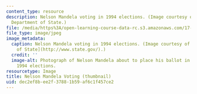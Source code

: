```yaml
---
content_type: resource
description: Nelson Mandela voting in 1994 elections. (Image courtesy of the U.S.
  Department of State.)
file: /media/https%3A/open-learning-course-data-rc.s3.amazonaws.com/17-53-democratization-in-asia-africa-and-latin-america-fall-2001/dec2ef8bee2f37881b59af6c1f457ce2_17-53f01-th.jpg
file_type: image/jpeg
image_metadata:
  caption: Nelson Mandela voting in 1994 elections. (Image courtesy of the [U.S. Department
    of State](http://www.state.gov/).)
  credit: ''
  image-alt: Photograph of Nelson Mandela about to place his ballot in a box during
    1994 elections.
resourcetype: Image
title: Nelson Mandela Voting (thumbnail)
uid: dec2ef8b-ee2f-3788-1b59-af6c1f457ce2
---
```

